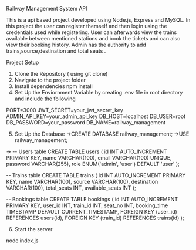 Railway Management System API

This is a api based project developed using Node.js, Express and MySQL. In this project the user can register themself and then login using the credentials used while registering. User can afterwards view the trains available between  mentioned stations and book the tickets and can also view their booking history. Admin has the authority to add trains,source,destination and total seats .

Project Setup

1. Clone the Repository ( using git clone)
2. Navigate to the project folder
3. Install dependencies
npm install
4. Set Up the Enviornment Variable by creating .env file in root directory and include the following

PORT=3000
JWT_SECRET=your_jwt_secret_key
ADMIN_API_KEY=your_admin_api_key
DB_HOST=localhost
DB_USER=root
DB_PASSWORD=your_password
DB_NAME=railway_management

5. Set Up the Database
->CREATE DATABASE railway_management;
->USE railway_management;

-> -- Users table
CREATE TABLE users (
    id INT AUTO_INCREMENT PRIMARY KEY,
    name VARCHAR(100),
    email VARCHAR(100) UNIQUE,
    password VARCHAR(255),
    role ENUM('admin', 'user') DEFAULT 'user'
);

-- Trains table
CREATE TABLE trains (
    id INT AUTO_INCREMENT PRIMARY KEY,
    name VARCHAR(100),
    source VARCHAR(100),
    destination VARCHAR(100),
    total_seats INT,
    available_seats INT
);

-- Bookings table
CREATE TABLE bookings (
    id INT AUTO_INCREMENT PRIMARY KEY,
    user_id INT,
    train_id INT,
    seat_no INT,
    booking_time TIMESTAMP DEFAULT CURRENT_TIMESTAMP,
    FOREIGN KEY (user_id) REFERENCES users(id),
    FOREIGN KEY (train_id) REFERENCES trains(id)
);

6. Start the server

node index.js






